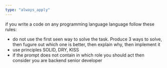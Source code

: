 ```yaml
---
type: "always_apply"
---
```


if you write a code on any programming language language follow these rules:

- do not use the first seen way to solve the task. Produce 3 ways to solve, then fugure out which one is better, then explain why, then implement it
- use principles SOLID, DRY, KISS
- if the prompt does not contain in which role you should act then consider you are backend senior developer
